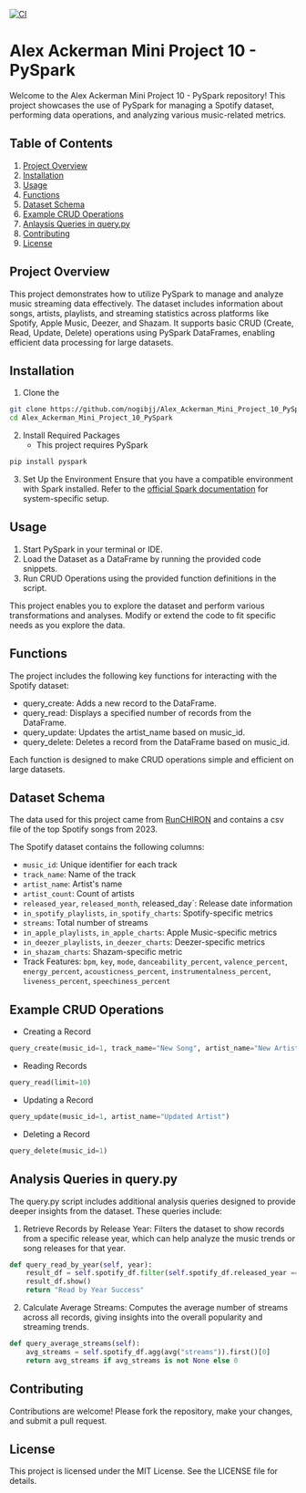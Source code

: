 [![CI](https://github.com/nogibjj/Alex_Ackerman_Mini_Project_10_PySpark/actions/workflows/cicd.yml/badge.svg)](https://github.com/nogibjj/Alex_Ackerman_Mini_Project_10_PySpark/actions/workflows/cicd.yml)

# Alex Ackerman Mini Project 10 - PySpark
Welcome to the Alex Ackerman Mini Project 10 - PySpark repository! This project showcases the use of PySpark for managing a Spotify dataset, performing data operations, and analyzing various music-related metrics.

## Table of Contents
1. [Project Overview](#project-overview)
2. [Installation](#installation)
3. [Usage](#usage)
4. [Functions](#functions)
5. [Dataset Schema](#dataset-schema)
6. [Example CRUD Operations](#example-crud-operations)
7. [Anlaysis Queries in query.py](#analysis-queries-in-query.py)
8. [Contributing](#contributing)
9. [License](#license)

## Project Overview
This project demonstrates how to utilize PySpark to manage and analyze music streaming data effectively. The dataset includes information about songs, artists, playlists, and streaming statistics across platforms like Spotify, Apple Music, Deezer, and Shazam. It supports basic CRUD (Create, Read, Update, Delete) operations using PySpark DataFrames, enabling efficient data processing for large datasets.

## Installation
1. Clone the 
```bash
git clone https://github.com/nogibjj/Alex_Ackerman_Mini_Project_10_PySpark.git
cd Alex_Ackerman_Mini_Project_10_PySpark
```
2. Install Required Packages
    - This project requires PySpark
```bash
pip install pyspark
```
3. Set Up the Environment
Ensure that you have a compatible environment with Spark installed. Refer to the [official Spark documentation](https://spark.apache.org/downloads.html) for system-specific setup.

## Usage
1. Start PySpark in your terminal or IDE.
2. Load the Dataset as a DataFrame by running the provided code snippets.
3. Run CRUD Operations using the provided function definitions in the script.

This project enables you to explore the dataset and perform various transformations and analyses. Modify or extend the code to fit specific needs as you explore the data.

## Functions
The project includes the following key functions for interacting with the Spotify dataset:

- query_create: Adds a new record to the DataFrame.
- query_read: Displays a specified number of records from the DataFrame.
- query_update: Updates the artist_name based on music_id.
- query_delete: Deletes a record from the DataFrame based on music_id.

Each function is designed to make CRUD operations simple and efficient on large datasets.

## Dataset Schema

The data used for this project came from [RunCHIRON](https://github.com/RunCHIRON/dataset) and contains a csv file of the top Spotify songs from 2023.

The Spotify dataset contains the following columns:

- `music_id`: Unique identifier for each track
- `track_name`: Name of the track
- `artist_name`: Artist's name
- `artist_count`: Count of artists
- `released_year`, `released_month`, released_day`: Release date information
- `in_spotify_playlists`, `in_spotify_charts`: Spotify-specific metrics
- `streams`: Total number of streams
- `in_apple_playlists`, `in_apple_charts`: Apple Music-specific metrics
- `in_deezer_playlists`, `in_deezer_charts`: Deezer-specific metrics
- `in_shazam_charts`: Shazam-specific metric
- Track Features: `bpm`, `key`, `mode`, `danceability_percent`, `valence_percent`, `energy_percent`, `acousticness_percent`, `instrumentalness_percent`, `liveness_percent`, `speechiness_percent`

## Example CRUD Operations
- Creating a Record
```python
query_create(music_id=1, track_name="New Song", artist_name="New Artist", ...)
```

- Reading Records
```python
query_read(limit=10)
```
- Updating a Record
```python
query_update(music_id=1, artist_name="Updated Artist")
```
- Deleting a Record
```python
query_delete(music_id=1)
```

## Analysis Queries in query.py

The query.py script includes additional analysis queries designed to provide deeper insights from the dataset. These queries include:

1. Retrieve Records by Release Year: Filters the dataset to show records from a specific release year, which can help analyze the music trends or song releases for that year.

```python
def query_read_by_year(self, year):
    result_df = self.spotify_df.filter(self.spotify_df.released_year == year)
    result_df.show()
    return "Read by Year Success"

```
2. Calculate Average Streams: Computes the average number of streams across all records, giving insights into the overall popularity and streaming trends.

```python
def query_average_streams(self):
    avg_streams = self.spotify_df.agg(avg("streams")).first()[0]
    return avg_streams if avg_streams is not None else 0

```
## Contributing
Contributions are welcome! Please fork the repository, make your changes, and submit a pull request.

## License
This project is licensed under the MIT License. See the LICENSE file for details.

